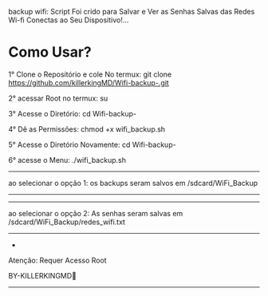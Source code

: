 backup wifi: Script Foi crido para Salvar e Ver as Senhas Salvas das Redes Wi-fi Conectas ao Seu Dispositivo!...



Como Usar?
==================

1° Clone o Repositório e cole No termux:  git clone https://github.com/killerkingMD/Wifi-backup-.git

2° acessar Root no termux: su

3° Acesse o Diretório: cd Wifi-backup-

4° Dê as Permissões: chmod +x wifi_backup.sh

5° Acesse o Diretório Novamente: cd Wifi-backup-

6° acesse o Menu: ./wifi_backup.sh

____________________

ao selecionar o opção 1: os backups seram salvos em /sdcard/WiFi_Backup
____________________

____________________

ao selecionar o opção 2: As senhas  seram salvas em /sdcard/WiFi_Backup/redes_wifi.txt
_____________________

*
Atenção: Requer Acesso Root

BY-KILLERKINGMD👑
_____________________________